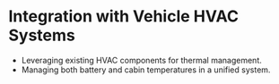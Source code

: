 # Integration with Vehicle HVAC Systems

- Leveraging existing HVAC components for thermal management.
- Managing both battery and cabin temperatures in a unified system.